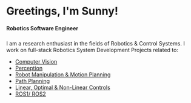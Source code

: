 
# Greetings, I'm Sunny! 
#### Robotics Software Engineer

###  
I am a research enthusiast in the fields of Robotics & Control Systems. 
I work on full-stack Robotics System Development Projects related to:
- [Computer Vision]()
 - [Perception]()
 - [Robot Manipulation & Motion Planning]()
- [Path Planning]()
 - [Linear, Optimal & Non-Linear Controls]()
 - [ROS1/ ROS2]()

<!--
**SunnyKarmur/SunnyKarmur** is a ✨ _special_ ✨ repository because its `README.md` (this file) appears on your GitHub profile.

Here are some ideas to get you started:

- 🔭 I’m currently working on ...
- 🌱 I’m currently learning ...
- 👯 I’m looking to collaborate on ...
- 🤔 I’m looking for help with ...
- 💬 Ask me about ...
- 📫 How to reach me: ...
- 😄 Pronouns: ...
- ⚡ Fun fact: ...
-->
